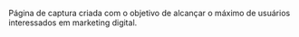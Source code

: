 Página de captura criada com o objetivo de alcançar o máximo de usuários interessados em marketing digital.
